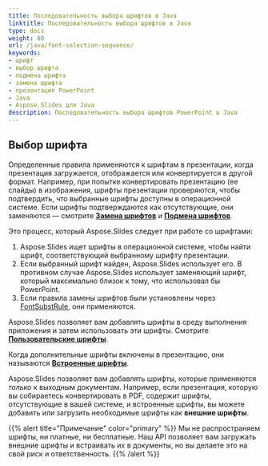 ```yaml
---
title: Последовательность выбора шрифтов в Java
linktitle: Последовательность выбора шрифтов в Java
type: docs
weight: 80
url: /java/font-selection-sequence/
keywords:
- шрифт
- выбор шрифта
- подмена шрифта
- замена шрифта
- презентация PowerPoint
- Java
- Aspose.Slides для Java
description: Последовательность выбора шрифтов PowerPoint в Java
---
```


## Выбор шрифта

Определенные правила применяются к шрифтам в презентации, когда презентация загружается, отображается или конвертируется в другой формат. Например, при попытке конвертировать презентацию (ее слайды) в изображения, шрифты презентации проверяются, чтобы подтвердить, что выбранные шрифты доступны в операционной системе. Если шрифты подтверждаются как отсутствующие, они заменяются — смотрите [**Замена шрифтов**](https://docs.aspose.com/slides/java/font-replacement/) и [**Подмена шрифтов**](https://docs.aspose.com/slides/java/font-substitution/).

Это процесс, который Aspose.Slides следует при работе со шрифтами:

1. Aspose.Slides ищет шрифты в операционной системе, чтобы найти шрифт, соответствующий выбранному шрифту презентации. 
2. Если выбранный шрифт найден, Aspose.Slides использует его. В противном случае Aspose.Slides использует заменяющий шрифт, который максимально близок к тому, что использовал бы PowerPoint.
3. Если правила замены шрифтов были установлены через [FontSubstRule](https://reference.aspose.com/slides/java/com.aspose.slides/fontsubstrule/), они применяются.

Aspose.Slides позволяет вам добавлять шрифты в среду выполнения приложения и затем использовать эти шрифты. Смотрите [**Пользовательские шрифты**](https://docs.aspose.com/slides/java/custom-font/).

Когда дополнительные шрифты включены в презентацию, они называются [**Встроенные шрифты**](https://docs.aspose.com/slides/java/embedded-font/).

Aspose.Slides позволяет вам добавлять шрифты, которые применяются *только* к выходным документам. Например, если презентация, которую вы собираетесь конвертировать в PDF, содержит шрифты, отсутствующие в вашей системе, и встроенные шрифты, вы можете добавить или загрузить необходимые шрифты как **внешние шрифты**.

{{% alert title="Примечание" color="primary" %}} 
Мы не распространяем шрифты, ни платные, ни бесплатные. Наш API позволяет вам загружать внешние шрифты и встраивать их в документы, но вы делаете это на свой риск и ответственность.
{{% /alert %}}